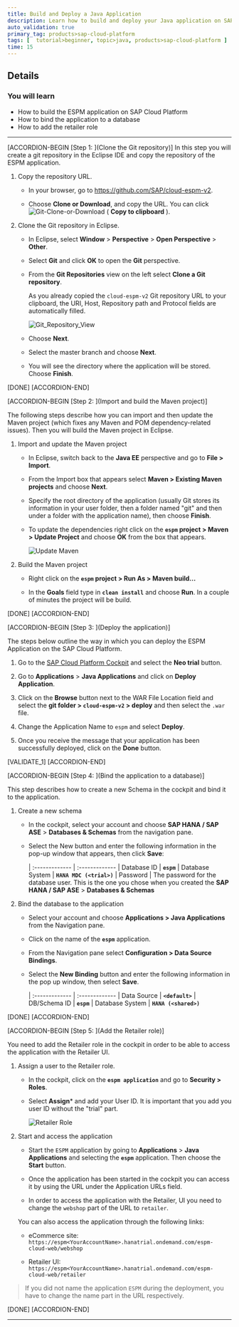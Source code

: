 ```yaml
---
title: Build and Deploy a Java Application
description: Learn how to build and deploy your Java application on SAP Cloud Platform, Neo environment.
auto_validation: true
primary_tag: products>sap-cloud-platform
tags: [  tutorial>beginner, topic>java, products>sap-cloud-platform ]
time: 15
---
```


## Details
### You will learn  
- How to build the ESPM application on SAP Cloud Platform
- How to bind the application to a database
- How to add the retailer role

---

[ACCORDION-BEGIN [Step 1: ](Clone the Git repository)]
In this step you will create a git repository in the Eclipse IDE and copy the repository of the ESPM application.

1. Copy the repository URL.

    - In your browser, go to <https://github.com/SAP/cloud-espm-v2>.

    - Choose **Clone or Download**, and copy the URL. You can click ![Git-Clone-or-Download](Git_Clone.png) ( **Copy to clipboard** ).

2. Clone the Git repository in Eclipse.

    - In Eclipse, select **Window** > **Perspective** > **Open Perspective** > **Other**.

    - Select **Git** and click **OK** to open the **Git** perspective.

    - From the **Git Repositories** view on the left select **Clone a Git repository**.

        As you already copied the `cloud-espm-v2` Git repository URL to your clipboard, the URI, Host, Repository path and Protocol fields are automatically filled.

        ![Git_Repository_View](Clone_repo.PNG)

    - Choose **Next**.

    - Select the master branch and choose **Next**.

    - You will see the directory where the application will be stored. Choose **Finish**.

[DONE]
[ACCORDION-END]

[ACCORDION-BEGIN [Step 2: ](Import and build the Maven project)]

The following steps describe how you can import and then update the Maven project (which fixes any Maven and POM dependency-related issues). Then you will build the Maven project in Eclipse.

1. Import and update the Maven project

    - In Eclipse, switch back to the **Java EE** perspective and go to **File > Import**.

    - From the Import box that appears select **Maven > Existing Maven projects** and choose **Next**.

    - Specify the root directory of the application (usually Git stores its information in your user folder, then a folder named "git" and then under a folder with the application name), then choose **Finish**.

    - To update the dependencies right click on the **`espm` project > Maven > Update Project** and choose **OK** from the box that appears.

        ![Update Maven](UpdateMaven.PNG)

2. Build the Maven project

    - Right click on the **`espm` project > Run As > Maven build...**

    - In the **Goals** field type in **`clean install`** and choose **Run**. In a couple of minutes the project will be build.

[DONE]
[ACCORDION-END]


[ACCORDION-BEGIN [Step 3: ](Deploy the application)]

The steps below outline the way in which you can deploy the ESPM Application on the SAP Cloud Platform.

1. Go to the [SAP Cloud Platform Cockpit](https://account.hanatrial.ondemand.com) and select the **Neo trial** button.

2. Go to **Applications** > **Java Applications** and click on **Deploy Application**.

3. Click on the **Browse** button next to the WAR File Location field and select the **git folder > `cloud-espm-v2` > deploy** and then select the `.war` file.

4. Change the Application Name to `espm` and select **Deploy**.

5. Once you receive the message that your application has been successfully deployed, click on the **Done** button.

[VALIDATE_1]
[ACCORDION-END]

[ACCORDION-BEGIN [Step 4: ](Bind the application to a database)]

This step describes how to create a new Schema in the cockpit and bind it to the application.

1. Create a new schema

    - In the cockpit, select your account and choose **SAP HANA / SAP ASE** > **Databases & Schemas** from the navigation pane.

    - Select the New button and enter the following information in the pop-up window that appears, then click **Save**:

        |  :------------- | :-------------
        |  Database ID           | **`espm`**
        |  Database System           | **`HANA MDC (<trial>)`**
        |  Password    | The password for the database user. This is the one you chose when you created the **SAP HANA / SAP ASE** > **Databases & Schemas**

2. Bind the database to the application

    - Select your account and choose **Applications > Java Applications** from the Navigation pane.

    - Click on the name of the **`espm`** application.

    - From the Navigation pane select **Configuration > Data Source Bindings**.

    - Select the **New Binding** button and enter the following information in the pop up window, then select **Save**.

        |  :------------- | :-------------
        |  Data Source           | **`<default>`**
        |  DB/Schema ID           | **`espm`**
        |  Database System    | **`HANA (<shared>)`**

[DONE]
[ACCORDION-END]

[ACCORDION-BEGIN [Step 5: ](Add the Retailer role)]

You need to add the Retailer role in the cockpit in order to be able to access the application with the Retailer UI.

1. Assign a user to the Retailer role.

    - In the cockpit, click on the **`espm application`** and go to **Security > Roles**.

    - Select **Assign*** and add your User ID. It is important that you add you user ID without the "trial" part.

        ![Retailer Role](Retailer_Role2.png)

2. Start and access the application

    - Start the `ESPM` application by going to **Applications** > **Java Applications** and selecting the **`espm`** application. Then choose the **Start** button.

    - Once the application has been started in the cockpit you can access it by using the URL under the Application URLs field.

    - In order to access the application with the Retailer, UI you need to change the `webshop` part of the URL to `retailer`.

    You can also access the application through the following links:

    - eCommerce site: `https://espm<YourAccountName>.hanatrial.ondemand.com/espm-cloud-web/webshop`

    - Retailer UI: `https://espm<YourAccountName>.hanatrial.ondemand.com/espm-cloud-web/retailer`

>If you did not name the application `ESPM` during the deployment, you have to change the name part in the URL respectively.

[DONE]
[ACCORDION-END]


---

